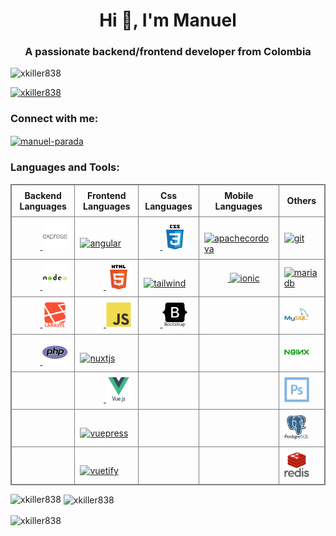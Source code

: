 <h1 align="center">Hi 👋, I'm Manuel</h1>
<h3 align="center">A passionate backend/frontend developer from Colombia</h3>

<p align="left"> <img src="https://komarev.com/ghpvc/?username=xkiller838&label=Profile%20views&color=0e75b6&style=flat" alt="xkiller838" /> </p>

<p align="left"> <a href="https://github.com/ryo-ma/github-profile-trophy"><img src="https://github-profile-trophy.vercel.app/?username=xkiller838" alt="xkiller838" /></a> </p>

<h3 align="left">Connect with me:</h3>
<p align="left">
<a href="https://linkedin.com/in/manuel-parada" target="blank"><img align="center" src="https://raw.githubusercontent.com/rahuldkjain/github-profile-readme-generator/master/src/images/icons/Social/linked-in-alt.svg" alt="manuel-parada" height="30" width="40" /></a>
</p>

<h3 align="left">Languages and Tools:</h3>

<table style="border-collapse: collapse; border: 1px solid gray;">
      <tr>
        <th style="border: 1px solid gray; padding: 8px;">Backend Languages</th>
        <th style="border: 1px solid gray; padding: 8px;">Frontend Languages</th>
        <th style="border: 1px solid gray; padding: 8px;">Css Languages</th>
        <th style="border: 1px solid gray; padding: 8px;">Mobile Languages</th>
        <th style="border: 1px solid gray; padding: 8px;">Others</th>
      </tr>
      <tr>
        <td style="border: 1px solid gray; padding: 8px;">
          &nbsp;&nbsp;&nbsp;&nbsp;&nbsp;&nbsp;&nbsp;&nbsp;&nbsp;&nbsp;<a href="https://expressjs.com" target="_blank" rel="noreferrer">
            <img src="https://raw.githubusercontent.com/devicons/devicon/master/icons/express/express-original-wordmark.svg" alt="express"  width="40"  height="40" />
          </a>
        </td>
        <td style="border: 1px solid gray; padding: 8px;">
          &nbsp;&nbsp;&nbsp;&nbsp;&nbsp;&nbsp;&nbsp;&nbsp;&nbsp;&nbsp;<a href="https://angular.io" target="_blank" rel="noreferrer">
            <img  src="https://angular.io/assets/images/logos/angular/angular.svg" alt="angular"  width="40"  height="40"   />
          </a>
        </td>
        <td style="border: 1px solid gray; padding: 8px;">
          &nbsp;&nbsp;&nbsp;&nbsp;&nbsp;&nbsp;&nbsp;<a href="https://www.w3schools.com/css/" target="_blank" rel="noreferrer">
            <img  src="https://raw.githubusercontent.com/devicons/devicon/master/icons/css3/css3-original-wordmark.svg" alt="css3" width="40" height="40" />
          </a>
        </td>
        <td style="border: 1px solid gray; padding: 8px;">
          &nbsp;&nbsp;&nbsp;&nbsp;&nbsp;&nbsp;&nbsp;&nbsp;&nbsp;&nbsp;<a href="https://cordova.apache.org/" target="_blank" rel="noreferrer">
            <img src="https://www.vectorlogo.zone/logos/apache_cordova/apache_cordova-icon.svg" alt="apachecordova" width="40" height="40" />
          </a>
        </td>
        <td style="border: 1px solid gray; padding: 8px;">
          <a href="https://git-scm.com/" target="_blank" rel="noreferrer">
            <img src="https://www.vectorlogo.zone/logos/git-scm/git-scm-icon.svg" alt="git"  width="40" height="40" />
          </a>
        </td>
      </tr>
      <tr>
        <td style="border: 1px solid gray; padding: 8px;">
          &nbsp;&nbsp;&nbsp;&nbsp;&nbsp;&nbsp;&nbsp;&nbsp;&nbsp;&nbsp;<a href="https://nodejs.org" target="_blank" rel="noreferrer">
            <img src="https://raw.githubusercontent.com/devicons/devicon/master/icons/nodejs/nodejs-original-wordmark.svg" alt="nodejs" width="40" height="40" />
          </a>
        </td>
        <td style="border: 1px solid gray; padding: 8px;">
          &nbsp;&nbsp;&nbsp;&nbsp;&nbsp;&nbsp;&nbsp;&nbsp;&nbsp;&nbsp;<a href="https://www.w3.org/html/" target="_blank" rel="noreferrer">
            <img src="https://raw.githubusercontent.com/devicons/devicon/master/icons/html5/html5-original-wordmark.svg" alt="html5" width="40" height="40"  />
          </a>
        </td>
        <td style="border: 1px solid gray; padding: 8px;">
          &nbsp;&nbsp;&nbsp;&nbsp;&nbsp;&nbsp;&nbsp;<a href="https://tailwindcss.com/" target="_blank" rel="noreferrer">
            <img src="https://www.vectorlogo.zone/logos/tailwindcss/tailwindcss-icon.svg" alt="tailwind" width="40" height="40"/>
          </a>
        </td>
        <td style="border: 1px solid gray; padding: 8px;">
          &nbsp;&nbsp;&nbsp;&nbsp;&nbsp;&nbsp;&nbsp;&nbsp;&nbsp;&nbsp;<a href="https://ionicframework.com" target="_blank" rel="noreferrer">
            <img src="https://upload.wikimedia.org/wikipedia/commons/d/d1/Ionic_Logo.svg" alt="ionic" width="40" height="40" />
          </a>
        </td>
        <td style="border: 1px solid gray; padding: 8px;">
          <a href="https://mariadb.org/" target="_blank" rel="noreferrer">
            <img src="https://www.vectorlogo.zone/logos/mariadb/mariadb-icon.svg" alt="mariadb" width="40" height="40"/>
          </a>
        </td>
      </tr>
      <tr>
        <td style="border: 1px solid gray; padding: 8px;">
          &nbsp;&nbsp;&nbsp;&nbsp;&nbsp;&nbsp;&nbsp;&nbsp;&nbsp;&nbsp;<a href="https://laravel.com/" target="_blank" rel="noreferrer">
            <img src="https://raw.githubusercontent.com/devicons/devicon/master/icons/laravel/laravel-plain-wordmark.svg" alt="laravel" width="40" height="40" />
          </a>
        </td>
        <td style="border: 1px solid gray; padding: 8px;">
          &nbsp;&nbsp;&nbsp;&nbsp;&nbsp;&nbsp;&nbsp;&nbsp;&nbsp;&nbsp;<a href="https://developer.mozilla.org/en-US/docs/Web/JavaScript" target="_blank" rel="noreferrer">
            <img src="https://raw.githubusercontent.com/devicons/devicon/master/icons/javascript/javascript-original.svg" alt="javascript" width="40" height="40" />
          </a>
        </td>
        <td style="border: 1px solid gray; padding: 8px;">
          &nbsp;&nbsp;&nbsp;&nbsp;&nbsp;&nbsp;&nbsp;<a href="https://getbootstrap.com" target="_blank" rel="noreferrer">
            <img  src="https://raw.githubusercontent.com/devicons/devicon/master/icons/bootstrap/bootstrap-plain-wordmark.svg"  alt="bootstrap"  width="40"  height="40" />
          </a>
        </td>
        <td style="border: 1px solid gray; padding: 8px;"> </td>
        <td style="border: 1px solid gray; padding: 8px;">
          <a href="https://www.mysql.com/" target="_blank" rel="noreferrer">
            <img src="https://raw.githubusercontent.com/devicons/devicon/master/icons/mysql/mysql-original-wordmark.svg" alt="mysql" width="40" height="40" />
          </a>
        </td>
      </tr>
      <tr>
        <td style="border: 1px solid gray; padding: 8px;">
          &nbsp;&nbsp;&nbsp;&nbsp;&nbsp;&nbsp;&nbsp;&nbsp;&nbsp;&nbsp;<a href="https://www.php.net" target="_blank" rel="noreferrer">
            <img src="https://raw.githubusercontent.com/devicons/devicon/master/icons/php/php-original.svg" alt="php"  width="40" height="40" />
          </a>
        </td>
        <td style="border: 1px solid gray; padding: 8px;">
          &nbsp;&nbsp;&nbsp;&nbsp;&nbsp;&nbsp;&nbsp;&nbsp;&nbsp;&nbsp;<a href="https://nuxtjs.org/" target="_blank" rel="noreferrer">
            <img src="https://www.vectorlogo.zone/logos/nuxtjs/nuxtjs-icon.svg" alt="nuxtjs" width="40" height="40" />
          </a>
        </td>
        <td style="border: 1px solid gray; padding: 8px;"> </td>
        <td style="border: 1px solid gray; padding: 8px;"> </td>
        <td style="border: 1px solid gray; padding: 8px;">
          <a href="https://www.nginx.com" target="_blank" rel="noreferrer">
            <img src="https://raw.githubusercontent.com/devicons/devicon/master/icons/nginx/nginx-original.svg" alt="nginx" width="40" height="40" />
          </a>
        </td>
      </tr>
      <tr>
        <td style="border: 1px solid gray; padding: 8px;"> </td>
        <td style="border: 1px solid gray; padding: 8px;">
          &nbsp;&nbsp;&nbsp;&nbsp;&nbsp;&nbsp;&nbsp;&nbsp;&nbsp;&nbsp;<a href="https://vuejs.org/" target="_blank" rel="noreferrer">
            <img src="https://raw.githubusercontent.com/devicons/devicon/master/icons/vuejs/vuejs-original-wordmark.svg" alt="vuejs" width="40" height="40" />
          </a>
        </td>
        <td style="border: 1px solid gray; padding: 8px;"> </td>
        <td style="border: 1px solid gray; padding: 8px;"> </td>
        <td style="border: 1px solid gray; padding: 8px;">
        <a href="https://www.photoshop.com/en" target="_blank" rel="noreferrer">
        <img src="https://raw.githubusercontent.com/devicons/devicon/master/icons/photoshop/photoshop-line.svg" alt="photoshop" width="40" height="40" />
         </a>
        </td>
      </tr>
      <tr>
        <td style="border: 1px solid gray; padding: 8px;"> </td>
        <td style="border: 1px solid gray; padding: 8px;">
          &nbsp;&nbsp;&nbsp;&nbsp;&nbsp;&nbsp;&nbsp;&nbsp;&nbsp;&nbsp;<a href="https://vuepress.vuejs.org/" target="_blank" rel="noreferrer">
            <img src="https://raw.githubusercontent.com/AliasIO/wappalyzer/master/src/drivers/webextension/images/icons/VuePress.svg" alt="vuepress" width="40"  height="40" />
          </a>
        </td>
        <td style="border: 1px solid gray; padding: 8px;"> </td>
        <td style="border: 1px solid gray; padding: 8px;">  </td>
        <td style="border: 1px solid gray; padding: 8px;">
        <a href="https://www.postgresql.org" target="_blank" rel="noreferrer">
            <img src="https://raw.githubusercontent.com/devicons/devicon/master/icons/postgresql/postgresql-original-wordmark.svg" alt="postgresql" width="40" height="40" />
          </a>
        </td>
     </tr>
     <tr>
      <td style="border: 1px solid gray; padding: 8px;"> </td>
      <td style="border: 1px solid gray; padding: 8px;">
        &nbsp;&nbsp;&nbsp;&nbsp;&nbsp;&nbsp;&nbsp;&nbsp;&nbsp;&nbsp;<a href="https://vuetifyjs.com/en/" target="_blank" rel="noreferrer">
          <img src="https://bestofjs.org/logos/vuetify.svg"  alt="vuetify" width="40" height="40" />
        </a>
      </td>
      <td style="border: 1px solid gray; padding: 8px;"> </td>
      <td style="border: 1px solid gray; padding: 8px;"> </td>
      <td style="border: 1px solid gray; padding: 8px;">
        <a href="https://redis.io" target="_blank" rel="noreferrer">
          <img src="https://raw.githubusercontent.com/devicons/devicon/master/icons/redis/redis-original-wordmark.svg" alt="redis" width="40" height="40" />
        </a>
      </td>
    </tr>
    </table>

<p><img align="left" src="https://github-readme-stats.vercel.app/api/top-langs?username=xkiller838&show_icons=true&locale=en&layout=compact" alt="xkiller838" /></p>

<p>&nbsp;<img align="center" src="https://github-readme-stats.vercel.app/api?username=xkiller838&show_icons=true&locale=en" alt="xkiller838" /></p>

<p><img align="center" src="https://github-readme-streak-stats.herokuapp.com/?user=xkiller838&" alt="xkiller838" /></p>

